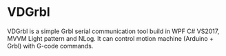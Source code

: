 # VDGrbl
VDGrbl is a simple Grbl serial communication tool build in WPF C# VS2017, MVVM Light pattern and NLog.
It can control motion machine (Arduino + Grbl) with G-code commands.
